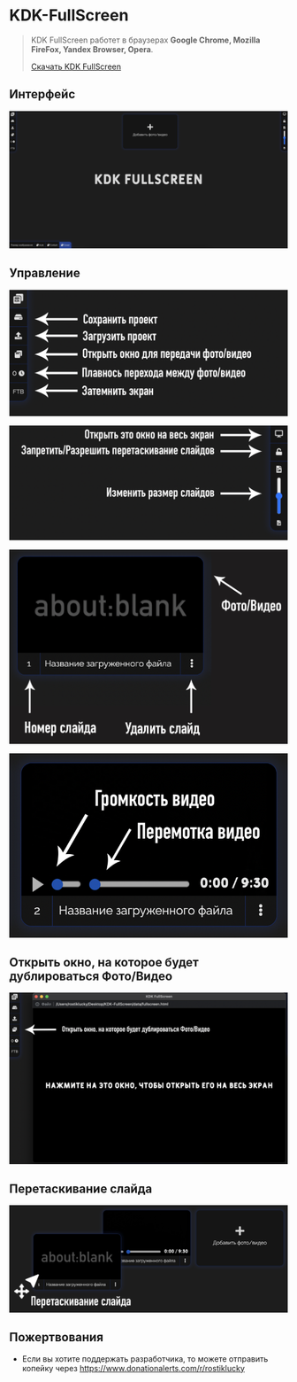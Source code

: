 # KDK-FullScreen
> KDK FullScreen работет в браузерах **Google Chrome, Mozilla FireFox, Yandex Browser, Opera**.
> 
> [Скачать KDK FullScreen](https://github.com//RostikLucky/KDK-FullScreen/archive/refs/heads/main.zip)
## Интерфейс
![](https://github.com/RostikLucky/KDK-FullScreen/blob/main/Screenshots/1.png?raw=true "0pk")
## Управление
![](https://github.com/RostikLucky/KDK-FullScreen/blob/main/Screenshots/2.png?raw=true "0pk")

![](https://github.com/RostikLucky/KDK-FullScreen/blob/main/Screenshots/3.png?raw=true "0pk")

![](https://github.com/RostikLucky/KDK-FullScreen/blob/main/Screenshots/4.png?raw=true "0pk")

![](https://github.com/RostikLucky/KDK-FullScreen/blob/main/Screenshots/5.png?raw=true "0pk")
## Открыть окно, на которое будет дублироваться Фото/Видео
![](https://github.com/RostikLucky/KDK-FullScreen/blob/main/Screenshots/6.png?raw=true "0pk")
## Перетаскивание слайда
![](https://github.com/RostikLucky/KDK-FullScreen/blob/main/Screenshots/7.png?raw=true "0pk")
## Пожертвования
* Если вы хотите поддержать разработчика, то можете отправить копейку через https://www.donationalerts.com/r/rostiklucky 
